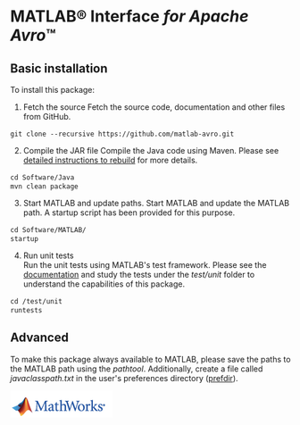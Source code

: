 [//]: #  (Copyright 2017, The MathWorks, Inc.)
# MATLAB&reg; Interface *for Apache Avro*™

## Basic installation  
To install this package:

1. Fetch the source
Fetch the source code, documentation and other files from GitHub.  

```
git clone --recursive https://github.com/matlab-avro.git
```

2. Compile the JAR file
Compile the Java code using Maven. Please see [detailed instructions to rebuild](Documentation/Rebuild.md) for more details.  

```
cd Software/Java  
mvn clean package

```

3. Start MATLAB and update paths.
Start MATLAB and update the MATLAB path. A startup script has been provided for this purpose.  

```
cd Software/MATLAB/
startup

```

4. Run unit tests  
Run the unit tests using MATLAB's test framework. Please see the [documentation](Documentation/BasicUsage.md) and  study the tests under the *test/unit* folder to understand the capabilities of this package.  

```
cd /test/unit
runtests
```

## Advanced
To make this package always available to MATLAB, please save the paths to the MATLAB path using the *pathtool*. Additionally, create a file called *javaclasspath.txt* in the user's preferences directory ([prefdir](https://www.mathworks.com/help/matlab/ref/prefdir.html)).

![Image of MATLAB](images/mathworkslogo.jpg)
